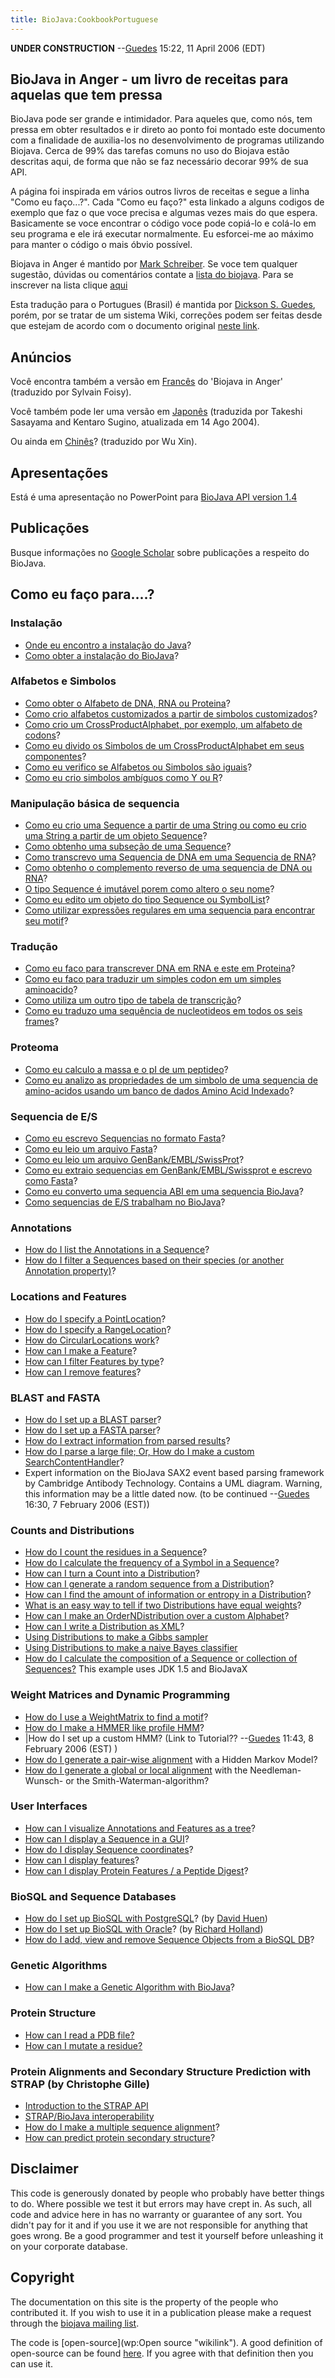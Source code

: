 ```yaml
---
title: BioJava:CookbookPortuguese
---
```


**UNDER CONSTRUCTION** --[Guedes](User:Guedes "wikilink") 15:22, 11
April 2006 (EDT)

BioJava in Anger - um livro de receitas para aquelas que tem pressa
-------------------------------------------------------------------

BioJava pode ser grande e intimidador. Para aqueles que, como nós, tem
pressa em obter resultados e ir direto ao ponto foi montado este
documento com a finalidade de auxilia-los no desenvolvimento de
programas utilizando Biojava. Cerca de 99% das tarefas comuns no uso do
Biojava estão descritas aqui, de forma que não se faz necessário decorar
99% de sua API.

A página foi inspirada em vários outros livros de receitas e segue a
linha "Como eu faço...?". Cada "Como eu faço?" esta linkado a alguns
codigos de exemplo que faz o que voce precisa e algumas vezes mais do
que espera. Basicamente se voce encontrar o código voce pode copiá-lo e
colá-lo em seu programa e ele irá executar normalmente. Eu esforcei-me
ao máximo para manter o código o mais óbvio possível.

Biojava in Anger é mantido por [Mark Schreiber](User:Mark "wikilink").
Se voce tem qualquer sugestão, dúvidas ou comentários contate a [lista
do biojava](mailto:biojava-l@biojava.org). Para se inscrever na lista
clique [aqui](http://biojava.org/mailman/listinfo/biojava-l)

Esta tradução para o Portugues (Brasil) é mantida por [ Dickson S.
Guedes](User:Guedes "wikilink"), porém, por se tratar de um sistema
Wiki, correções podem ser feitas desde que estejam de acordo com o
documento original [neste link](BioJava:Cookbook "wikilink").

Anúncios
--------

Você encontra também a versão em
[Francês](Biojava:CookbookFrench "wikilink") do 'Biojava in Anger'
(traduzido por Sylvain Foisy).

Você também pode ler uma versão em
[Japonês](http://www.geocities.jp/bio_portal/bj_in_anger_ja/) (traduzida
por Takeshi Sasayama and Kentaro Sugino, atualizada em 14 Ago 2004).

Ou ainda em
[Chinês](http://www.cbi.pku.edu.cn/chinese/documents/PUMA/biojava/index-cn.html)?
(traduzido por Wu Xin).

Apresentações
-------------

Está é uma apresentação no PowerPoint para [BioJava API version
1.4](http://www.biojava.org/docs/bj_in_anger/BioJavaAPI.ppt)

Publicações
-----------

Busque informações no [Google
Scholar](http://scholar.google.com/scholar?q=biojava) sobre publicações
a respeito do BioJava.

Como eu faço para....?
----------------------

### Instalação

-   [Onde eu encontro a instalação do
    Java](http://java.sun.com/downloads/)?
-   [Como obter a instalação do BioJava](BioJava:GetStarted "wikilink")?

### Alfabetos e Simbolos

-   [Como obter o Alfabeto de DNA, RNA ou
    Proteina](Biojava:CookbookPortuguese:Alphabets "wikilink")?
-   [Como crio alfabetos customizados a partir de simbolos
    customizados](Biojava:CookbookPortuguese:Alphabets:Custom "wikilink")?
-   [Como crio um CrossProductAlphabet, por exemplo, um alfabeto de
    codons](Biojava:CookbookPortuguese:Alphabets:CrossProduct "wikilink")?
-   [Como eu divido os Simbolos de um CrossProductAlphabet em seus
    componentes](Biojava:CookbookPortuguese:Alphabets:Component "wikilink")?
-   [Como eu verifico se Alfabetos ou Simbolos são
    iguais](Biojava:CookbookPortuguese:Alphabets:Cononical "wikilink")?
-   [Como eu crio simbolos ambíguos como Y ou
    R](Biojava:CookbookPortuguese:Alphabets:Ambiguous "wikilink")?

### Manipulação básica de sequencia

-   [Como eu crio uma Sequence a partir de uma String ou como eu crio
    uma String a partir de um objeto
    Sequence](Biojava:CookbookPortuguese:Sequence "wikilink")?
-   [Como obtenho uma subseção de uma
    Sequence](Biojava:CookbookPortuguese:Sequence:SubSequence "wikilink")?
-   [Como transcrevo uma Sequencia de DNA em uma Sequencia de
    RNA](Biojava:CookbookPortuguese:Sequence:Transcribe "wikilink")?
-   [Como obtenho o complemento reverso de uma sequencia de DNA ou
    RNA](Biojava:CookbookPortuguese:Sequence:Reverse "wikilink")?
-   [O tipo Sequence é imutável porem como altero o seu
    nome](Biojava:CookbookPortuguese:Sequence:ChangeName "wikilink")?
-   [Como eu edito um objeto do tipo Sequence ou
    SymbolList](Biojava:CookbookPortuguese:Sequence:Edit "wikilink")?
-   [Como utilizar expressões regulares em uma sequencia para encontrar
    seu motif](Biojava:CookbookPortuguese:Sequence:Regex "wikilink")?

### Tradução

-   [Como eu faco para transcrever DNA em RNA e este em
    Proteina](Biojava:CookbookPortuguese:Translation "wikilink")?
-   [Como eu faco para traduzir um simples codon em um simples
    aminoacido](Biojava:CookbookPortuguese:Translation:Single "wikilink")?
-   [Como utiliza um outro tipo de tabela de
    transcrição](Biojava:CookbookPortuguese:Translation:NonStandart "wikilink")?
-   [Como eu traduzo uma sequência de nucleotideos em todos os seis
    frames](Biojava:CookbookPortuguese:Translation:SixFrames "wikilink")?

### Proteoma

-   [Como eu calculo a massa e o pI de um
    peptideo](Biojava:CookbookPortuguese:Proteomics "wikilink")?
-   [Como eu analizo as propriedades de um simbolo de uma sequencia de
    amino-acidos usando um banco de dados Amino Acid
    Indexado](Biojava:CookbookPortuguese:Proteomics:AAindex "wikilink")?

### Sequencia de E/S

-   [Como eu escrevo Sequencias no formato
    Fasta](Biojava:CookbookPortuguese:SeqIO:WriteInFasta "wikilink")?
-   [Como eu leio um arquivo
    Fasta](Biojava:CookbookPortuguese:SeqIO:ReadFasta "wikilink")?
-   [Como eu leio um arquivo
    GenBank/EMBL/SwissProt](Biojava:CookbookPortuguese:SeqIO:ReadGES "wikilink")?
-   [Como eu extraio sequencias em GenBank/EMBL/Swissprot e escrevo como
    Fasta](Biojava:CookbookPortuguese:SeqIO:GBtoFasta "wikilink")?
-   [Como eu converto uma sequencia ABI em uma sequencia
    BioJava](Biojava:CookbookPortuguese:SeqIO:ABItoSequence "wikilink")?
-   [Como sequencias de E/S trabalham no
    BioJava](Biojava:CookbookPortuguese:SeqIO:Echo "wikilink")?

### Annotations

-   [How do I list the Annotations in a
    Sequence](BioJava:CookbookPortuguese:Annotations:List "wikilink")?
-   [How do I filter a Sequences based on their species (or another
    Annotation
    property)](BioJava:CookbookPortuguese:Annotations:Filter "wikilink")?

### Locations and Features

-   [How do I specify a
    PointLocation](BioJava:CookbookPortuguese:Locations:Point "wikilink")?
-   [How do I specify a
    RangeLocation](BioJava:CookbookPortuguese:Locations:Range "wikilink")?
-   [How do CircularLocations
    work](BioJava:CookbookPortuguese:Locations:Circular "wikilink")?
-   [How can I make a
    Feature](BioJava:CookbookPortuguese:Locations:Feature "wikilink")?
-   [How can I filter Features by
    type](BioJava:CookbookPortuguese:Locations:Filter "wikilink")?
-   [How can I remove
    features](BioJava:CookbookPortuguese:Locations:Remove "wikilink")?

### BLAST and FASTA

-   [How do I set up a BLAST
    parser](BioJava:CookbookPortuguese:Blast:Parser "wikilink")?
-   [How do I set up a FASTA
    parser](BioJava:CookbookPortuguese:Fasta:Parser "wikilink")?
-   [How do I extract information from parsed
    results](BioJava:CookbookPortuguese:Blast:Extract "wikilink")?
-   [How do I parse a large file; Or, How do I make a custom
    SearchContentHandler](BioJava:CookbookPortuguese:Blast:Echo "wikilink")?
-   Expert information on the BioJava SAX2 event based parsing framework
    by Cambridge Antibody Technology. Contains a UML diagram. Warning,
    this information may be a little dated now. (to be
    continued --[Guedes](User:Guedes "wikilink") 16:30, 7 February 2006
    (EST))

### Counts and Distributions

-   [How do I count the residues in a
    Sequence](BioJava:CookbookPortuguese:Count:Residues "wikilink")?
-   [How do I calculate the frequency of a Symbol in a
    Sequence](BioJava:CookbookPortuguese:Count:Frequency "wikilink")?
-   [How can I turn a Count into a
    Distribution](BioJava:CookbookPortuguese:Count:ToDistrib "wikilink")?
-   [How can I generate a random sequence from a
    Distribution](BioJava:CookbookPortuguese:Distribution:RandomSeqs "wikilink")?
-   [How can I find the amount of information or entropy in a
    Distribution](BioJava:CookbookPortuguese:Distribution:Entropy "wikilink")?
-   [What is an easy way to tell if two Distributions have equal
    weights](BioJava:CookbookPortuguese:Distribution:Emission "wikilink")?
-   [How can I make an OrderNDistribution over a custom
    Alphabet](BioJava:CookbookPortuguese:Distribution:Custom "wikilink")?
-   [How can I write a Distribution as
    XML](BioJava:CookbookPortuguese:Distribution:XML "wikilink")?
-   [Using Distributions to make a Gibbs
    sampler](BioJava:CookbookPortuguese:Distribution:Gibbs "wikilink")
-   [Using Distributions to make a naive Bayes
    classifier](BioJava:CookbookPortuguese:Distribution:Bayes "wikilink")
-   [How do I calculate the composition of a Sequence or collection of
    Sequences?](Biojava:CookbookPortuguese:Distribution:Composition "wikilink")
    This example uses JDK 1.5 and BioJavaX

### Weight Matrices and Dynamic Programming

-   [How do I use a WeightMatrix to find a
    motif](BioJava:CookbookPortuguese:DP:WeightMatrix "wikilink")?
-   [How do I make a HMMER like profile
    HMM](BioJava:CookbookPortuguese:DP:HMM "wikilink")?
-   |How do I set up a custom HMM? (Link to
    Tutorial?? --[Guedes](User:Guedes "wikilink") 11:43, 8 February 2006
    (EST) )
-   [How do I generate a pair-wise
    alignment](BioJava:CookbookPortuguese:DP:PairWise "wikilink") with a
    Hidden Markov Model?
-   [How do I generate a global or local
    alignment](BioJava:CookbookPortuguese:DP:PairWise2 "wikilink") with
    the Needleman-Wunsch- or the Smith-Waterman-algorithm?

### User Interfaces

-   [How can I visualize Annotations and Features as a
    tree](BioJava:CookbookPortuguese:Interfaces:ViewAsTree "wikilink")?
-   [How can I display a Sequence in a
    GUI](BioJava:CookbookPortuguese:Interfaces:ViewInGUI "wikilink")?
-   [How do I display Sequence
    coordinates](BioJava:CookbookPortuguese:Interfaces:Coordinates "wikilink")?
-   [How can I display
    features](BioJava:CookbookPortuguese:Interfaces:Features "wikilink")?
-   [How can I display Protein Features / a Peptide
    Digest](BioJava:CookbookPortuguese:Interfaces:ProteinPeptideFeatures "wikilink")?

### BioSQL and Sequence Databases

-   [How do I set up BioSQL with
    PostgreSQL](BioJava:CookbookPortuguese:BioSQL:SetupPostGre "wikilink")?
    (by [David Huen](User:David "wikilink"))
-   [How do I set up BioSQL with
    Oracle](BioJava:CookbookPortuguese:BioSQL:SetupOracle "wikilink")?
    (by [Richard Holland](User:Richard "wikilink"))
-   [How do I add, view and remove Sequence Objects from a BioSQL
    DB](BioJava:CookbookPortuguese:BioSQL:Manage "wikilink")?

### Genetic Algorithms

-   [How can I make a Genetic Algorithm with
    BioJava](BioJava:CookbookPortuguese:GA "wikilink")?

### Protein Structure

-   [How can I read a PDB
    file?](BioJava:CookbookPortuguese:PDB:read "wikilink")
-   [How can I mutate a
    residue?](BioJava:CookbookPortuguese:PDB:mutate "wikilink")

### Protein Alignments and Secondary Structure Prediction with STRAP (by Christophe Gille)

-   [Introduction to the STRAP
    API](http://www.charite.de/bioinf/strap/Scripting.html)
-   [STRAP/BioJava
    interoperability](http://www.charite.de/bioinf/strap/biojava.html)
-   [How do I make a multiple sequence
    alignment](http://www.charite.de/bioinf/strap/biojavaInAnger_SequenceAligner.html)?
-   [How can predict protein secondary
    structure](http://www.charite.de/bioinf/strap/biojavaInAnger_SecondaryStructure_Predictor.html)?

Disclaimer
----------

This code is generously donated by people who probably have better
things to do. Where possible we test it but errors may have crept in. As
such, all code and advice here in has no warranty or guarantee of any
sort. You didn't pay for it and if you use it we are not responsible for
anything that goes wrong. Be a good programmer and test it yourself
before unleashing it on your corporate database.

Copyright
---------

The documentation on this site is the property of the people who
contributed it. If you wish to use it in a publication please make a
request through the [biojava mailing
list](mailto:biojava-l@biojava.org).

The code is [open-source](wp:Open source "wikilink"). A good definition
of open-source can be found
[here](http://www.opensource.org/docs/definition_plain.php). If you
agree with that definition then you can use it.
